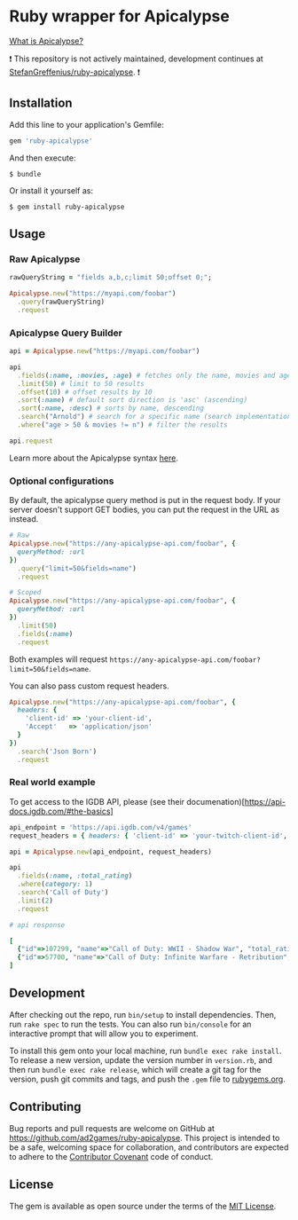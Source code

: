 # Ruby wrapper for Apicalypse

[What is Apicalypse?](https://apicalypse.io/)

❗ This repository is not actively maintained, development continues at [StefanGreffenius/ruby-apicalypse](https://github.com/StefanGreffenius/ruby-apicalypse). ❗

## Installation

Add this line to your application's Gemfile:

```ruby
gem 'ruby-apicalypse'
```

And then execute:

    $ bundle

Or install it yourself as:

    $ gem install ruby-apicalypse

## Usage

### Raw Apicalypse

```ruby
rawQueryString = "fields a,b,c;limit 50;offset 0;";

Apicalypse.new("https://myapi.com/foobar")
  .query(rawQueryString)
  .request
```

### Apicalypse Query Builder

```ruby
api = Apicalypse.new("https://myapi.com/foobar")

api
  .fields(:name, :movies, :age) # fetches only the name, movies and age fields
  .limit(50) # limit to 50 results
  .offset(10) # offset results by 10
  .sort(:name) # default sort direction is 'asc' (ascending)
  .sort(:name, :desc) # sorts by name, descending
  .search("Arnold") # search for a specific name (search implementations can vary)
  .where("age > 50 & movies != n") # filter the results

api.request
```

Learn more about the Apicalypse syntax [here](https://apicalypse.io/syntax/).

### Optional configurations

By default, the apicalypse query method is put in the request body. If your server doesn't support GET bodies, you can put the request in the URL as instead.

```ruby
# Raw
Apicalypse.new("https://any-apicalypse-api.com/foobar", {
  queryMethod: :url
})
  .query("limit=50&fields=name")
  .request

# Scoped
Apicalypse.new("https://any-apicalypse-api.com/foobar", {
  queryMethod: :url
})
  .limit(50)
  .fields(:name)
  .request
```

Both examples will request `https://any-apicalypse-api.com/foobar?limit=50&fields=name`.

You can also pass custom request headers.

```ruby
Apicalypse.new("https://any-apicalypse-api.com/foobar", {
  headers: {
    'client-id' => 'your-client-id',
    'Accept'   => 'application/json'
  }
})
  .search('Json Born')
  .request
```

### Real world example
To get access to the IGDB API, please (see their documenation)[https://api-docs.igdb.com/#the-basics]

```ruby
api_endpoint = 'https://api.igdb.com/v4/games'
request_headers = { headers: { 'client-id' => 'your-twitch-client-id', 'authorization' => 'Bearer your-app-access-token', 'x-user-agent' => 'ruby-apicalypse' } }

api = Apicalypse.new(api_endpoint, request_headers)

api
  .fields(:name, :total_rating)
  .where(category: 1)
  .search('Call of Duty')
  .limit(2)
  .request

# api response

[
  {"id"=>107299, "name"=>"Call of Duty: WWII - Shadow War", "total_rating"=>75.0},
  {"id"=>57700, "name"=>"Call of Duty: Infinite Warfare - Retribution", "total_rating"=>60.0}
]
```

## Development

After checking out the repo, run `bin/setup` to install dependencies. Then, run `rake spec` to run the tests. You can also run `bin/console` for an interactive prompt that will allow you to experiment.

To install this gem onto your local machine, run `bundle exec rake install`. To release a new version, update the version number in `version.rb`, and then run `bundle exec rake release`, which will create a git tag for the version, push git commits and tags, and push the `.gem` file to [rubygems.org](https://rubygems.org).

## Contributing

Bug reports and pull requests are welcome on GitHub at https://github.com/ad2games/ruby-apicalypse. This project is intended to be a safe, welcoming space for collaboration, and contributors are expected to adhere to the [Contributor Covenant](http://contributor-covenant.org) code of conduct.

## License

The gem is available as open source under the terms of the [MIT License](https://opensource.org/licenses/MIT).
